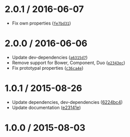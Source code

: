 <!--remark setext-->

<!--lint disable no-multiple-toplevel-headings-->

2.0.1 / 2016-06-07
==================

*   Fix own properties ([`fe7bd31`](https://github.com/wooorm/retext-keywords/commit/fe7bd31))

2.0.0 / 2016-06-06
==================

*   Update dev-dependencies ([`a6315d7`](https://github.com/wooorm/retext-keywords/commit/a6315d7))
*   Remove support for Bower, Component, Duo ([`e2343ec`](https://github.com/wooorm/retext-keywords/commit/e2343ec))
*   Fix prototypal properties ([`c36ca4e`](https://github.com/wooorm/retext-keywords/commit/c36ca4e))

1.0.1 / 2015-08-26
==================

*   Update dependencies, dev-dependencies ([6224bc4](https://github.com/wooorm/retext-keywords/commit/6224bc4))
*   Update documentation ([e23141e](https://github.com/wooorm/retext-keywords/commit/e23141e))

1.0.0 / 2015-08-03
==================
